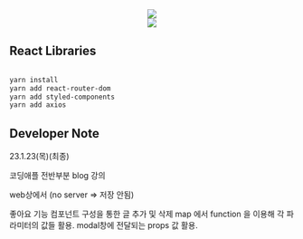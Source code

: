 <div align=center>
	<img src="https://capsule-render.vercel.app/api?type=waving&color=auto&height=200&section=header&text=REACT%20BlogPractice!&fontSize=90" />	
</div>
<div align=center>
	<a href="https://hits.seeyoufarm.com"><img src="https://hits.seeyoufarm.com/api/count/incr/badge.svg?url=https%3A%2F%2Fgithub.com%2FJUNG830%2FFINAL_ISOUR_Gradle&count_bg=%2379C83D&title_bg=%23FFBD00&icon=&icon_color=%23E7E7E7&title=hits&edge_flat=false"/></a>
</div>



## React Libraries

```bash

yarn install
yarn add react-router-dom 
yarn add styled-components 
yarn add axios


```

  


## Developer Note
23.1.23(목)(최종)


코딩애플 전반부분 blog 강의

web상에서 (no server => 저장 안됨)

좋아요 기능
컴포넌트 구성을 통한 글 추가 및 삭제
map 에서 function 을 이용해 각 파라미터의 값들 활용.
modal창에 전달되는 props 값 활용.

## 

